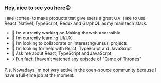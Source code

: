 ### Hey, nice to see you here😉

I like (coffee) to make products that give users a great UX. I like to use React (Native), TypeScript, Redux and GraphQL as my main tech stack. 


- 🔭 I’m currently working on Making the web accessible
- 🌱 I’m currently learning UI/UX
- 👯 I’m looking to collaborate on interesting/unsual projects
- 🤔 I’m looking for help with React, TypeScript and JavaScript
- 💬 Ask me about React, TypeScript and JavaScript
- ⚡ Fun fact: I haven't watched any episode of "Game of Thrones"


P.s. Nowadays I'm not very active in the open-source community because I have a full-time job at the moment.
